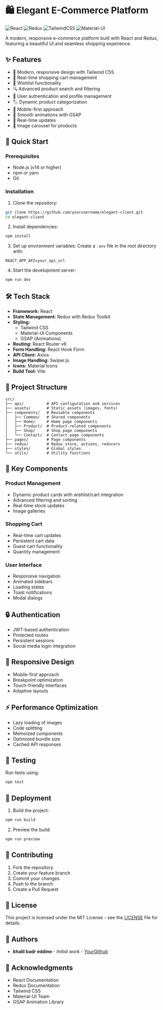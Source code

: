 # 🛍️ Elegant E-Commerce Platform

![React](https://img.shields.io/badge/React-20232A?style=for-the-badge&logo=react&logoColor=61DAFB)
![Redux](https://img.shields.io/badge/Redux-593D88?style=for-the-badge&logo=redux&logoColor=white)
![TailwindCSS](https://img.shields.io/badge/Tailwind_CSS-38B2AC?style=for-the-badge&logo=tailwind-css&logoColor=white)
![Material-UI](https://img.shields.io/badge/Material--UI-0081CB?style=for-the-badge&logo=material-ui&logoColor=white)

A modern, responsive e-commerce platform built with React and Redux, featuring a beautiful UI and seamless shopping experience.

## ✨ Features

- 🎨 Modern, responsive design with Tailwind CSS
- 🛒 Real-time shopping cart management
- 💝 Wishlist functionality
- 🔍 Advanced product search and filtering
- 👤 User authentication and profile management
- 🏷️ Dynamic product categorization
- 📱 Mobile-first approach
- 🌙 Smooth animations with GSAP
- 🔄 Real-time updates
- 📸 Image carousel for products

## 🚀 Quick Start

### Prerequisites

- Node.js (v14 or higher)
- npm or yarn
- Git

### Installation

1. Clone the repository:
```bash
git clone https://github.com/yourusername/elegant-client.git
cd elegant-client
```

2. Install dependencies:
```bash
npm install
```

3. Set up environment variables:
Create a `.env` file in the root directory with:
```env
REACT_APP_API=your_api_url
```

4. Start the development server:
```bash
npm run dev
```

## 🛠️ Tech Stack

- **Framework:** React
- **State Management:** Redux with Redux Toolkit
- **Styling:** 
  - Tailwind CSS
  - Material-UI Components
  - GSAP (Animations)
- **Routing:** React Router v6
- **Form Handling:** React Hook Form
- **API Client:** Axios
- **Image Handling:** Swiper.js
- **Icons:** Material Icons
- **Build Tool:** Vite

## 📁 Project Structure

```
src/
├── api/          # API configuration and services
├── assets/       # Static assets (images, fonts)
├── components/   # Reusable components
│   ├── Common/   # Shared components
│   ├── Home/     # Home page components
│   ├── Product/  # Product-related components
│   ├── Shop/     # Shop page components
│   └── Contact/  # Contact page components
├── pages/        # Page components
├── redux/        # Redux store, actions, reducers
├── styles/       # Global styles
└── utils/        # Utility functions
```

## 🎯 Key Components

### Product Management
- Dynamic product cards with wishlist/cart integration
- Advanced filtering and sorting
- Real-time stock updates
- Image galleries

### Shopping Cart
- Real-time cart updates
- Persistent cart data
- Guest cart functionality
- Quantity management

### User Interface
- Responsive navigation
- Animated sidebars
- Loading states
- Toast notifications
- Modal dialogs

## 🔒 Authentication

- JWT-based authentication
- Protected routes
- Persistent sessions
- Social media login integration

## 📱 Responsive Design

- Mobile-first approach
- Breakpoint optimization
- Touch-friendly interfaces
- Adaptive layouts

## ⚡ Performance Optimization

- Lazy loading of images
- Code splitting
- Memoized components
- Optimized bundle size
- Cached API responses

## 🧪 Testing

Run tests using:
```bash
npm test
```

## 🚀 Deployment

1. Build the project:
```bash
npm run build
```

2. Preview the build:
```bash
npm run preview
```

## 🤝 Contributing

1. Fork the repository
2. Create your feature branch
3. Commit your changes
4. Push to the branch
5. Create a Pull Request

## 📄 License

This project is licensed under the MIT License - see the [LICENSE](LICENSE) file for details.

## 👥 Authors

- **khalil badr eddine** - *Initial work* - [YourGithub](https://github.com/khalilbadredine)

## 🙏 Acknowledgments

- React Documentation
- Redux Documentation
- Tailwind CSS
- Material-UI Team
- GSAP Animation Library
